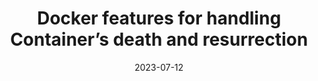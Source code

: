 ---
category:
- .nan
date: 2023-07-12
keyword_suggestion: fastapi xray
post_inspiration: https://sreeninet.wordpress.com/2017/08/15/docker-features-for-handling-containers-death-and-resurrection/
silot_terms: docker containers
title: Docker features for handling Container’s death and resurrection
---